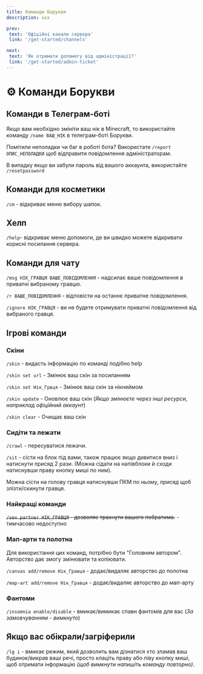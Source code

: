 ```yaml
---
title: Команди Борукви
description: xxx

prev:
 text: 'Офіційні канали сервера'
 link: '/get-started/channels'

next:
 text: 'Як отримати допомогу від адміністрації?'
 link: '/get-started/admin-ticket'
---
```


<!-- 
ТODO:
1. Перебрати команди які тут знаходяться
2. Оновити скріншоти та дописи
-->

# ⚙️ Команди Борукви
## Команди в Телеграм-боті
Якщо вам необхідно змініти ваш нік в Minecraft, то використайте команду `/name ВАШ_НІК` в телеграм-боті Борукви.

Помітили неполадки чи баг в роботі бота? Використате `/report ОПИС_НЕПОЛАДКИ` щоб відправити повідомлення адміністраторам.

В випадку якщо ви забули пароль від вашого аккаунта, використайте `/resetpassword`

## Команди для косметики
`/сm` - відкриває меню вибору шапок.
<!--
`/is` - відкриває меню вибору скінів на зброю, інструменти, броню.
-->
## Хелп
`/help`- відкриває меню допомоги, де ви швидко можете відкривати корисні посилання сервера.

## Команди для чату
`/msg НІК_ГРАВЦЯ ВАШЕ_ПОВІДОМЛЕННЯ` - надсилає ваше повідомлення в приватні вибраному гравцю.

<!--`/pm НІК_ГРАВЦЯ` - вмикає режим приватних повідомлень, тобто всі ваші повідомлення в чаті будуть надсилатись в приватні вибраному гравцю.-->

`/r ВАШЕ_ПОВІДОМЛЕННЯ` - відповісти на останнє приватне повідомлення.

`/ignore НІК_ГРАВЦЯ` - ви не будете отримувати приватні повідомлення від вибраного гравця.

## Ігрові команди

### Скіни
`/skin` - видасть інформацію по команді подібно help

`/skin set url` - Змінює ваш скін за посиланням

`/skin set Нік_Грвця` - Змінює ваш скін за нікнеймом

`/skin update` - Оновлює ваш скін (*Якщо змінюєте через інші ресурси, наприклад офіційний аккаунт*)

`/skin clear` - Очищає ваш скін

### Сидіти та лежати

`/crawl` - пересуватися лежачи.

`/sit` - сісти на блок під вами, також працює якщо дивитися вниз і натиснути присяд 2 рази. (Можна сідати на напівблоки й сходи натиснувши праву кнопку миші по ним).

Можна сісти на голову гравця натиснувши ПКМ по ньому, *присяд* щоб злізти/скинути гравця.

### Найкращі команди

~~`/sex partner НІК_ГРАВЦЯ` - дозволяє трахнути вашого побратима.~~ - тимчасово недоступно

### Мап-арти та полотна

Для використання цих команд, потрібно бути "Головним автором". Авторство дає змогу змінювати та копіювати.

`/canvas add/remove Нік_Гравця` - додає/видаляє авторство до полотна

`/map-art add/remove Нік_Гравця` - додає/видаляє авторство до мап-арту


### Фантоми

`/insomnia enable/disable` - вмикає/вимикає спавн фантомів для вас (*За замовчуванням - вимкнуто*)

## Якщо вас обікрали/загріферили
`/lg i` - вмикає режим, який дозволить вам дізнатися хто зламав ваш будинок/викрав ваші речі, просто клаціть праву або ліву кнопку миші, щоб отримати інформацію *(щоб вимкнути напишіть команду повторно)*.